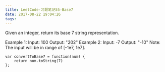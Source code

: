 ```yaml
---
title: LeetCode-习题笔记55-Base7
date: 2017-08-22 19:04:26
tags:
---
```



Given an integer, return its base 7 string representation.

Example 1:
Input: 100
Output: "202"
Example 2:
Input: -7
Output: "-10"
Note: The input will be in range of [-1e7, 1e7].


    var convertToBase7 = function(num) {
        return num.toString(7)
    };
